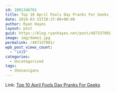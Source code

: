 ```yaml
---
id: 1001346761
title: Top 10 April Fools Day Pranks For Geeks
date: 2010-03-31T20:37:00+00:00
author: Ryan Hayes
layout: post
guid: https://blog.ryanhayes.net/post/487337901
image: img/demo1.jpg
permalink: /487337901/
wpb_post_views_count:
  - "1419"
categories:
  - Uncategorized
tags:
  - Shenanigans
---
```

Link: [Top 10 April Fools Day Pranks For Geeks](https://lifehacker.com/373817/top-10-harmless-geek-pranks)